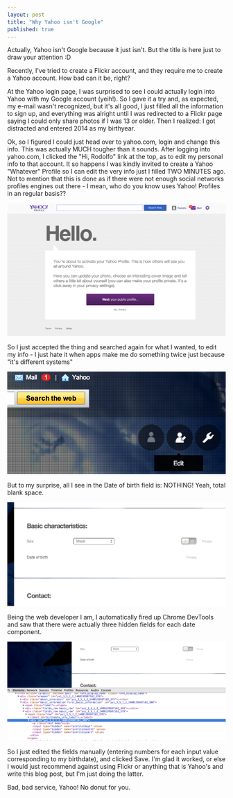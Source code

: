 ```yaml
---
layout: post
title: "Why Yahoo isn't Google"
published: true
---
```


Actually, Yahoo isn't Google because it just isn't. But the title is here just to draw your attention :D

Recently, I've tried to create a Flickr account, and they require me to create a Yahoo account. How bad can it be, right?

At the Yahoo login page, I was surprised to see I could actually login into Yahoo with my Google account (yeih!). So I gave it a try and, as expected, my e-mail wasn't recognized, but it's all good, I just filled all the information to sign up, and everything was alright until I was redirected to a Flickr page saying I could only share photos if I was 13 or older. Then I realized: I got distracted and entered 2014 as my birthyear.

<!-- more -->

Ok, so I figured I could just head over to yahoo.com, login and change this info. This was actually MUCH tougher than it sounds. After logging into yahoo.com, I clicked the "Hi, Rodolfo" link at the top, as to edit my personal info to that account. It so happens I was kindly invited to create a Yahoo "Whatever" Profile so I can edit the very info just I filled TWO MINUTES ago. Not to mention that this is done as if there were not enough social networks profiles engines out there - I mean, who do you know uses Yahoo! Profiles in an regular basis??

[![Yahoo! Profile](/images/profile.png)](/images/profile.png)

So I just accepted the thing and searched again for what I wanted, to edit my info - I just hate it when apps make me do something twice just because "it's different systems"

[![Edit profile](/images/edit.png)](/images/edit.png)

But to my surprise, all I see in the Date of birth field is: NOTHING! Yeah, total 
blank space.

[![Date of birth](/images/dob.png)](/images/dob.png)

Being the web developer I am, I automatically fired up Chrome DevTools and saw that there were actually three hidden fields for each date component.

[![Chrome DevTools](/images/devtools.png)](/images/devtools.png)

So I just edited the fields manually (entering numbers for each input value corresponding to my birthdate), and clicked Save. I'm glad it worked, or else I would just recommend against using Flickr or anything that is Yahoo's and write this blog post, but I'm just doing the latter.

Bad, bad service, Yahoo! No donut for you.